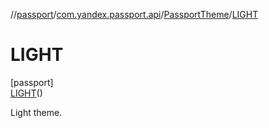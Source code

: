 //[passport](../../../../index.md)/[com.yandex.passport.api](../../index.md)/[PassportTheme](../index.md)/[LIGHT](index.md)

# LIGHT

[passport]\
[LIGHT](index.md)()

Light theme.
